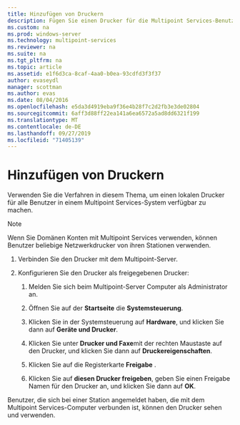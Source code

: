 ```yaml
---
title: Hinzufügen von Druckern
description: Fügen Sie einen Drucker für die Multipoint Services-Benutzer hinzu.
ms.custom: na
ms.prod: windows-server
ms.technology: multipoint-services
ms.reviewer: na
ms.suite: na
ms.tgt_pltfrm: na
ms.topic: article
ms.assetid: e1f6d3ca-8caf-4aa0-b0ea-93cdfd3f3f37
author: evaseydl
manager: scottman
ms.author: evas
ms.date: 08/04/2016
ms.openlocfilehash: e5da3d4919eba9f36e4b28f7c2d2fb3e3de02804
ms.sourcegitcommit: 6aff3d88ff22ea141a6ea6572a5ad8dd6321f199
ms.translationtype: MT
ms.contentlocale: de-DE
ms.lasthandoff: 09/27/2019
ms.locfileid: "71405139"
---
```

# <a name="add-printers"></a>Hinzufügen von Druckern
Verwenden Sie die Verfahren in diesem Thema, um einen lokalen Drucker für alle Benutzer in einem Multipoint Services-System verfügbar zu machen.  
  
> [!NOTE]  
> Wenn Sie Domänen Konten mit Multipoint Services verwenden, können Benutzer beliebige Netzwerkdrucker von ihren Stationen verwenden.  
  
1.  Verbinden Sie den Drucker mit dem Multipoint-Server.  
  
2.  Konfigurieren Sie den Drucker als freigegebenen Drucker:  
  
    1.  Melden Sie sich beim Multipoint-Server Computer als Administrator an.  
  
    2.  Öffnen Sie auf der **Startseite** die **Systemsteuerung**.  
  
    3.  Klicken Sie in der Systemsteuerung auf **Hardware**, und klicken Sie dann auf **Geräte und Drucker**.  
  
    4.  Klicken Sie unter **Drucker und Faxe**mit der rechten Maustaste auf den Drucker, und klicken Sie dann auf **Druckereigenschaften**.  
  
    5.  Klicken Sie auf die Registerkarte **Freigabe** .  
  
    6.  Klicken Sie auf **diesen Drucker freigeben**, geben Sie einen Freigabe Namen für den Drucker an, und klicken Sie dann auf **OK**.  
  
Benutzer, die sich bei einer Station angemeldet haben, die mit dem Multipoint Services-Computer verbunden ist, können den Drucker sehen und verwenden. 